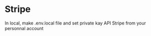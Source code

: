 # Stripe

In local, make .env.local file and set private kay API Stripe from your personnal account
